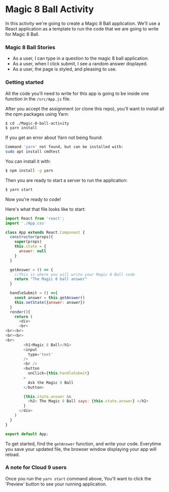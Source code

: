 # Magic 8 Ball Activity

In this activity we're going to create a Magic 8 Ball application.  We'll use a React application as a template to run the code that we are going to write for Magic 8 Ball.


### Magic 8 Ball Stories
* As a user, I can type in a question to the magic 8 ball application.
* As a user, when I click submit, I see a random answer displayed.
* As a user, the page is styled, and pleasing to use.

### Getting started

All the code you'll need to write for this app is going to be inside one function in the ```/src/App.js``` file.

After you accept the assignment (or clone this repo), you'll want to install all the npm packages using Yarn:

```bash
$ cd ./Magic-8-ball-activity
$ yarn install
```

If you get an error about Yarn not being found:
```bash
Command 'yarn' not found, but can be installed with:
sudo apt install cmdtest
```

You can install it with:

```bash
$ npm install -g yarn
```

Then you are ready to start a server to run the application:

```bash
$ yarn start
```

Now you're ready to code!

Here's what that file looks like to start:

```javascript
import React from 'react';
import './App.css'

class App extends React.Component {
  constructor(props){
    super(props)
    this.state = {
      answer: null
    }
  }

  getAnswer = () => {
    //This is where you will write your Magic 8 Ball code
    return "The Magic 8 ball answer"
  }

  handleSubmit = () =>{
    const answer = this.getAnswer()
    this.setState({answer: answer})
  }
  render(){
    return (
      <div>
      <br>
<br><br>
<br><br>
<br>
        <h1>Magic 8 Ball</h1>
        <input
          type='text'
        />
        <br />
        <button
          onClick={this.handleSubmit}
        >
          Ask the Magic 8 Ball
        </button>

        {this.state.answer &&
          <h2> The Magic 8 Ball says: {this.state.answer} </h2>
        }
      </div>
    )
  }
}

export default App;
```

To get started, find the ```getAnswer``` function, and write your code.  Everytime you save your updated file, the browser window displaying your app will reload.

### A note for Cloud 9 users
Once you run the ```yarn start``` command above,  You'll want to click the 'Preview' button to see your running application.
